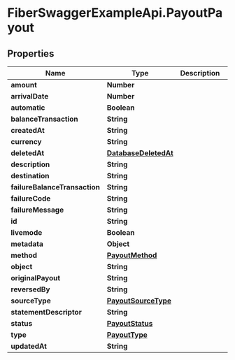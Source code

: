 # FiberSwaggerExampleApi.PayoutPayout

## Properties

Name | Type | Description | Notes
------------ | ------------- | ------------- | -------------
**amount** | **Number** |  | [optional] 
**arrivalDate** | **Number** |  | [optional] 
**automatic** | **Boolean** |  | [optional] 
**balanceTransaction** | **String** |  | [optional] 
**createdAt** | **String** |  | [optional] 
**currency** | **String** |  | [optional] 
**deletedAt** | [**DatabaseDeletedAt**](DatabaseDeletedAt.md) |  | [optional] 
**description** | **String** |  | [optional] 
**destination** | **String** |  | [optional] 
**failureBalanceTransaction** | **String** |  | [optional] 
**failureCode** | **String** |  | [optional] 
**failureMessage** | **String** |  | [optional] 
**id** | **String** |  | [optional] 
**livemode** | **Boolean** |  | [optional] 
**metadata** | **Object** |  | [optional] 
**method** | [**PayoutMethod**](PayoutMethod.md) |  | [optional] 
**object** | **String** |  | [optional] 
**originalPayout** | **String** |  | [optional] 
**reversedBy** | **String** |  | [optional] 
**sourceType** | [**PayoutSourceType**](PayoutSourceType.md) |  | [optional] 
**statementDescriptor** | **String** |  | [optional] 
**status** | [**PayoutStatus**](PayoutStatus.md) |  | [optional] 
**type** | [**PayoutType**](PayoutType.md) |  | [optional] 
**updatedAt** | **String** |  | [optional] 


